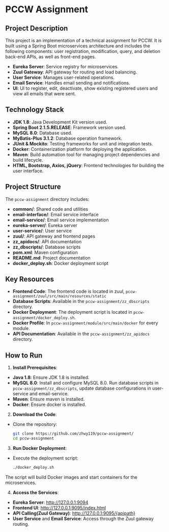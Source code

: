 # PCCW Assignment

## Project Description

This project is an implementation of a technical assignment for PCCW. It is built using a Spring Boot microservices architecture and includes the following components: user registration, modification, query, and deletion back-end APIs, as well as front-end pages.
- **Eureka Server**: Service registry for microservices.
- **Zuul Gateway**: API gateway for routing and load balancing.
- **User Service**: Manages user-related operations.
- **Email Service**: Handles email sending and notifications.
- **UI**: UI to register, edit, deactivate, show existing registered users and view all emails that
  were sent.

## Technology Stack

- **JDK 1.8**: Java Development Kit version used.
- **Spring Boot 2.1.5.RELEASE**: Framework version used.
- **MySQL 8.0**: Database used.
- **MyBatis-Plus 3.1.2**: Database operation framework.
- **JUnit & Mockito**: Testing frameworks for unit and integration tests.
- **Docker**: Containerization platform for deploying the application.
- **Maven**: Build automation tool for managing project dependencies and build lifecycle.
- **HTML, Bootstrap, Axios, jQuery**: Frontend technologies for building the user interface.

## Project Structure

The `pccw-assignment` directory includes:
- **common/**: Shared code and utilities
- **email-interface/**: Email service interface
- **email-service/**: Email service implementation
- **eureka-server/**: Eureka server
- **user-service/**: User service
- **zuul/**: API gateway and frontend pages
- **zz_apidocs/**: API documentation
- **zz_dbscripts/**: Database scripts
- **pom.xml**: Maven configuration
- **README.md**: Project documentation
- **docker_deploy.sh**: Docker deployment script

## Key Resources

- **Frontend Code**: The frontend code is located in zuul, `pccw-assignment/zuul/src/main/resources/static`
- **Database Scripts**: Available in the `pccw-assignment/zz_dbscripts` directory.
- **Docker Deployment**: The deployment script is located in `pccw-assignment/docker_deploy.sh`.
- **Docker Profile**: In `pccw-assignment/module/src/main/docker` for every module.
- **API Documentation**: Available in the `pccw-assignment/zz_apidocs` directory.

## How to Run

1. **Install Prerequisites**:
  - **Java 1.8**: Ensure JDK 1.8 is installed.
  - **MySQL 8.0**: Install and configure MySQL 8.0. Run database scripts in `pccw-assignment/zz_dbscripts`, update database configurations in user-service and email-service.
  - **Maven**: Ensure maven is installed.
  - **Docker**: Ensure docker is installed.

2. **Download the Code**:
  - Clone the repository:
    ```bash
    git clone https://github.com/zhwy119/pccw-assignment/
    cd pccw-assignment
    ```

3. **Run Docker Deployment**:
  - Execute the deployment script:
    ```bash
    ./docker_deploy.sh
    ```

   The script will build Docker images and start containers for the microservices.

4. **Access the Services**:
  - **Eureka Server**: http://127.0.0.1:9094
  - **Frontend UI**: http://127.0.0.1:9095/index.html
  - **API Calling(Zuul Gateway)**: http://127.0.0.1:9095/{apipath}
  - **User Service** and **Email Service**: Access through the Zuul gateway routing.

